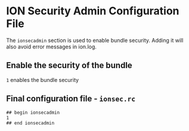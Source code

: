 # ION Security Admin Configuration File

The `ionsecadmin` section is used to enable bundle security. Adding it will also avoid error messages in ion.log.

## Enable the security of the bundle

`1` enables the bundle security

## Final configuration file - `ionsec.rc`

````
## begin ionsecadmin
1
## end ionsecadmin
````
